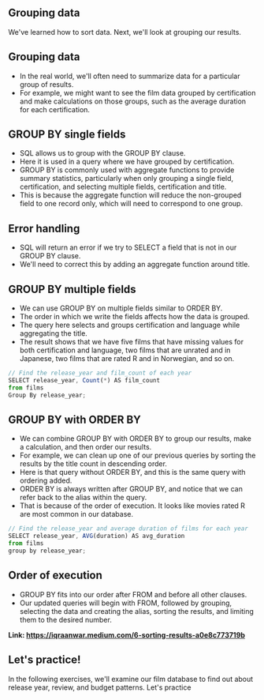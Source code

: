 ## Grouping data
We've learned how to sort data. Next, we'll look at grouping our results.

## Grouping data
- In the real world, we'll often need to summarize data for a particular group of results.
- For example, we might want to see the film data grouped by certification and make calculations on those groups, such as the average duration for each certification.

## GROUP BY single fields
- SQL allows us to group with the GROUP BY clause.
- Here it is used in a query where we have grouped by certification.
- GROUP BY is commonly used with aggregate functions to provide summary statistics, particularly when only grouping a single field, certification, and selecting multiple fields, certification and title.
- This is because the aggregate function will reduce the non-grouped field to one record only, which will need to correspond to one group.

## Error handling
- SQL will return an error if we try to SELECT a field that is not in our GROUP BY clause.
- We'll need to correct this by adding an aggregate function around title.

## GROUP BY multiple fields
- We can use GROUP BY on multiple fields similar to ORDER BY.
- The order in which we write the fields affects how the data is grouped.
- The query here selects and groups certification and language while aggregating the title.
- The result shows that we have five films that have missing values for both certification and language, two films that are unrated and in Japanese, two films that are rated R and in Norwegian, and so on.
```js
// Find the release_year and film_count of each year
SELECT release_year, Count(*) AS film_count
from films
Group By release_year;
```
## GROUP BY with ORDER BY
- We can combine GROUP BY with ORDER BY to group our results, make a calculation, and then order our results.
- For example, we can clean up one of our previous queries by sorting the results by the title count in descending order.
- Here is that query without ORDER BY, and this is the same query with ordering added.
- ORDER BY is always written after GROUP BY, and notice that we can refer back to the alias within the query.
- That is because of the order of execution. It looks like movies rated R are most common in our database.
```js
// Find the release_year and average duration of films for each year
SELECT release_year, AVG(duration) AS avg_duration
from films 
group by release_year;
```
## Order of execution
- GROUP BY fits into our order after FROM and before all other clauses.
- Our updated queries will begin with FROM, followed by grouping, selecting the data and creating the alias, sorting the results, and limiting them to the desired number.

**Link: https://iqraanwar.medium.com/6-sorting-results-a0e8c773719b**
## Let's practice!
In the following exercises, we'll examine our film database to find out about release year, review, and budget patterns. Let's practice
